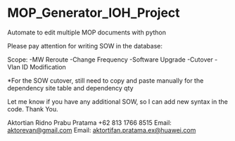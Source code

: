 # MOP_Generator_IOH_Project
Automate to edit multiple MOP documents with python

Please pay attention for writing SOW in the database:

Scope:
-MW Reroute
-Change Frequency
-Software Upgrade
-Cutover
-Vlan ID Modification

*For the SOW cutover, still need to copy and paste manually for the dependency site table and dependency qty 

Let me know if you have any additional SOW, so I can add new syntax in the code. Thank You.

Aktortian Ridno Prabu Pratama
+62 813 1766 8515 
Email: aktorevan@gmail.com
Email: aktortifan.pratama.ex@huawei.com
